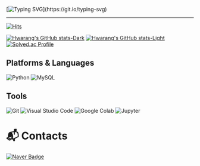 
[![Typing SVG](https://readme-typing-svg.demolab.com?font=Alkatra&weight=500&size=45&duration=4000&pause=3&color=6994CDEE&center=false&vCenter=false&multiline=true&repeat=true&width=1000&height=100&lines=Hello,+H+w+a+r+a+n+g+'s+GitHub+!+!)](https://git.io/typing-svg)

---
[![Hits](https://hits.seeyoufarm.com/api/count/incr/badge.svg?url=https%3A%2F%2Fgithub.com%2Flanglanghwa&count_bg=%2392CD7D&title_bg=%23555555&icon=github.svg&icon_color=%23E7E7E7&title=GitHub&edge_flat=false)](https://hits.seeyoufarm.com)

[![Hwarang's GitHub stats-Dark](https://github-readme-stats.vercel.app/api?username=langlanghwa&show_icons=true&theme=dark#gh-dark-mode-only)](https://github.com/langlanghwa/github-readme-stats#gh-dark-mode-only)
[![Hwarang's GitHub stats-Light](https://github-readme-stats.vercel.app/api?username=langlanghwa&show_icons=true&theme=default#gh-light-mode-only)](https://github.com/langlanghwa/github-readme-stats#gh-light-mode-only)
[![Solved.ac Profile](http://mazassumnida.wtf/api/v2/generate_badge?boj=hwarang7)](https://solved.ac/hwarang7/)

## Platforms & Languages
![Python](https://img.shields.io/badge/Python-3776AB.svg?&style=for-the-badge&logo=Python&logoColor=white)
![MySQL](https://img.shields.io/badge/MySQL-4479A1.svg?&style=for-the-badge&logo=MySQL&logoColor=white)


## Tools
![Git](https://img.shields.io/badge/GitHub-F05032.svg?&style=for-the-badge&logo=Git&logoColor=white)
![Visual Studio Code](https://img.shields.io/badge/Visual%20Studio%20Code-007ACC.svg?&style=for-the-badge&logo=Visual%20Studio%20Code&logoColor=white)
![Google Colab](https://img.shields.io/badge/Google%20colab-F9AB00.svg?&style=for-the-badge&logo=Google%20Colab&logoColor=white)
![Jupyter](https://img.shields.io/badge/Jupyter-F37626.svg?&style=for-the-badge&logo=Jupyter&logoColor=white)

# :mailbox_with_mail: Contacts

[![Naver Badge](https://img.shields.io/badge/Naver-03C75A?style=flat-square&logo=Naver&logoColor=white&link=mailto:greenday7347@naver.com)](mailto:greenday7347@naver.com)
